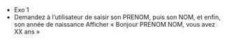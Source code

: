 - Exo 1
- Demandez à l’utilisateur de saisir son PRENOM, puis son NOM, et enfin,
son année de naissance
Afficher « Bonjour PRENOM NOM, vous avez XX ans »
